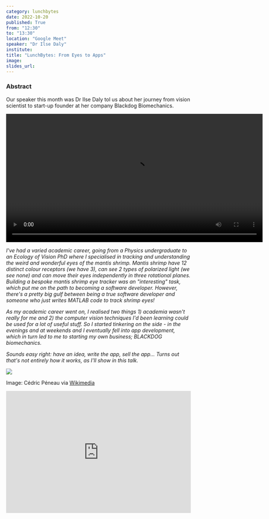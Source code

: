 ```yaml
---
category: lunchbytes
date: 2022-10-20
published: True
from: "12:30"
to: "13:30"
location: "Google Meet"
speaker: "Dr Ilse Daly"
institute:
title: "LunchBytes: From Eyes to Apps"
image:
slides_url:
---
```


### Abstract

Our speaker this month was Dr Ilse Daly tol us about her journey from vision scientist to start-up founder at her company Blackdog Biomechanics.

<video width="700" controls="controls">
  <source src="https://video.wixstatic.com/video/0f2a5e_d7ce1ff47a9149da8e466d3d19e07b61/720p/mp4/file.mp4" type="video/mp4">
</video>

*I've had a varied academic career, going from a Physics undergraduate to an Ecology of Vision PhD where I specialised in tracking and understanding the weird and wonderful eyes of the mantis shrimp. Mantis shrimp have 12 distinct colour receptors (we have 3), can see 2 types of polarized light (we see none) and can move their eyes independently in three rotational planes. Building a bespoke mantis shrimp eye tracker was an *"interesting"* task, which put me on the path to becoming a software developer. However, there's a pretty big gulf between being a true software developer and someone who just writes MATLAB code to track shrimp eyes!*

*As my academic career went on, I realised two things 1) academia wasn't really for me and 2) the computer vision techniques I'd been learning could be used for a lot of useful stuff. So I started tinkering on the side - in the evenings and at weekends and I eventually fell into app development, which in turn led to me to starting my own business; BLACKDOG biomechanics.*

*Sounds easy right: have an idea, write the app, sell the app... Turns out that's not entirely how it works, as I'll show in this talk.*

![](https://upload.wikimedia.org/wikipedia/commons/thumb/1/1e/Odontodactylus_scyllarus_R%C3%A9union.jpg/640px-Odontodactylus_scyllarus_R%C3%A9union.jpg)

Image: Cédric Péneau via [Wikimedia](https://commons.wikimedia.org/wiki/File:Odontodactylus_scyllarus_R%C3%A9union.jpg)

<div style="max-width:608px"><div style="position:relative;padding-bottom:66.118421052632%"><iframe id="kaltura_player" src="https://cdnapisec.kaltura.com/p/2103181/sp/210318100/embedIframeJs/uiconf_id/40991011/partner_id/2103181?iframeembed=true&playerId=kaltura_player&entry_id=1_snahida3&flashvars[streamerType]=auto&amp;flashvars[localizationCode]=en&amp;flashvars[leadWithHTML5]=true&amp;flashvars[sideBarContainer.plugin]=true&amp;flashvars[sideBarContainer.position]=left&amp;flashvars[sideBarContainer.clickToClose]=true&amp;flashvars[chapters.plugin]=true&amp;flashvars[chapters.layout]=vertical&amp;flashvars[chapters.thumbnailRotator]=false&amp;flashvars[streamSelector.plugin]=true&amp;flashvars[EmbedPlayer.SpinnerTarget]=videoHolder&amp;flashvars[dualScreen.plugin]=true&amp;flashvars[hotspots.plugin]=1&amp;flashvars[Kaltura.addCrossoriginToIframe]=true&amp;&wid=1_gr0q8jd3" width="608" height="402" allowfullscreen webkitallowfullscreen mozAllowFullScreen allow="autoplay *; fullscreen *; encrypted-media *" sandbox="allow-downloads allow-forms allow-same-origin allow-scripts allow-top-navigation allow-pointer-lock allow-popups allow-modals allow-orientation-lock allow-popups-to-escape-sandbox allow-presentation allow-top-navigation-by-user-activation" frameborder="0" title="LunchBytes: from eyes to apps" style="position:absolute;top:0;left:0;width:100%;height:100%"></iframe></div></div>